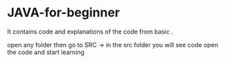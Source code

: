 # JAVA-for-beginner
It contains code and explanations of the code from basic .


open any folder then go to SRC -> in the src folder you will see code open the code and 
start learning

